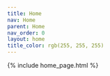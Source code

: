 ```yaml
---
title: Home
nav: Home
parent: Home
nav_order: 0
layout: home
title_color: rgb(255, 255, 255)
---
```



{% include home_page.html %}


